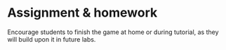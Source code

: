 # Assignment & homework

Encourage students to finish the game at home or during tutorial, as they will build upon it in future labs.
